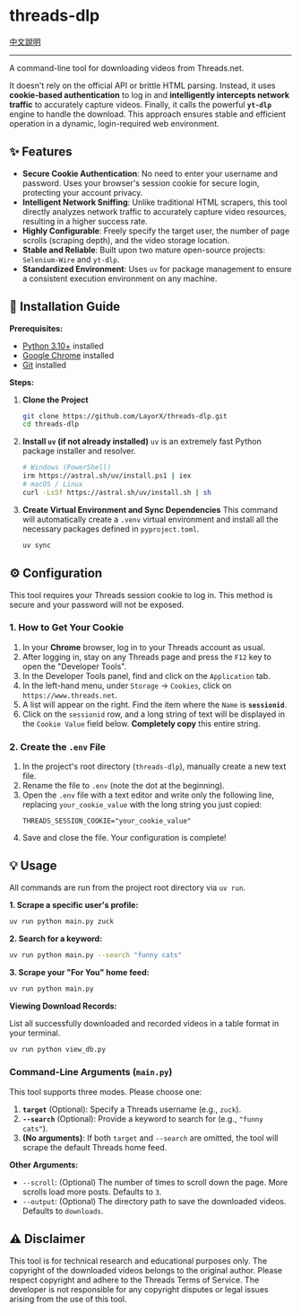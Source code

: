 # threads-dlp

[中文說明](./README.md)

---

A command-line tool for downloading videos from Threads.net.

It doesn't rely on the official API or brittle HTML parsing. Instead, it uses **cookie-based authentication** to log in and **intelligently intercepts network traffic** to accurately capture videos. Finally, it calls the powerful **`yt-dlp`** engine to handle the download. This approach ensures stable and efficient operation in a dynamic, login-required web environment.

## ✨ Features

- **Secure Cookie Authentication**: No need to enter your username and password. Uses your browser's session cookie for secure login, protecting your account privacy.
- **Intelligent Network Sniffing**: Unlike traditional HTML scrapers, this tool directly analyzes network traffic to accurately capture video resources, resulting in a higher success rate.
- **Highly Configurable**: Freely specify the target user, the number of page scrolls (scraping depth), and the video storage location.
- **Stable and Reliable**: Built upon two mature open-source projects: `Selenium-Wire` and `yt-dlp`.
- **Standardized Environment**: Uses `uv` for package management to ensure a consistent execution environment on any machine.

## 🚀 Installation Guide

**Prerequisites:**
- [Python 3.10+](https://www.python.org/downloads/) installed
- [Google Chrome](https://www.google.com/chrome/) installed
- [Git](https://git-scm.com/downloads/) installed

**Steps:**

1.  **Clone the Project**
    ```bash
    git clone https://github.com/LayorX/threads-dlp.git
    cd threads-dlp
    ```

2.  **Install `uv` (if not already installed)**
    `uv` is an extremely fast Python package installer and resolver.
    ```bash
    # Windows (PowerShell)
    irm https://astral.sh/uv/install.ps1 | iex
    # macOS / Linux
    curl -LsSf https://astral.sh/uv/install.sh | sh
    ```

3.  **Create Virtual Environment and Sync Dependencies**
    This command will automatically create a `.venv` virtual environment and install all the necessary packages defined in `pyproject.toml`.
    ```bash
    uv sync
    ```

## ⚙️ Configuration

This tool requires your Threads session cookie to log in. This method is secure and your password will not be exposed.

### 1. How to Get Your Cookie

1.  In your **Chrome** browser, log in to your Threads account as usual.
2.  After logging in, stay on any Threads page and press the `F12` key to open the "Developer Tools".
3.  In the Developer Tools panel, find and click on the `Application` tab.
4.  In the left-hand menu, under `Storage` -> `Cookies`, click on `https://www.threads.net`.
5.  A list will appear on the right. Find the item where the `Name` is **`sessionid`**.
6.  Click on the `sessionid` row, and a long string of text will be displayed in the `Cookie Value` field below. **Completely copy** this entire string.

### 2. Create the `.env` File

1.  In the project's root directory (`threads-dlp`), manually create a new text file.
2.  Rename the file to `.env` (note the dot at the beginning).
3.  Open the `.env` file with a text editor and write only the following line, replacing `your_cookie_value` with the long string you just copied:
    ```
    THREADS_SESSION_COOKIE="your_cookie_value"
    ```
4.  Save and close the file. Your configuration is complete!

## 💡 Usage

All commands are run from the project root directory via `uv run`.

**1. Scrape a specific user's profile:**
```bash
uv run python main.py zuck
```

**2. Search for a keyword:**
```bash
uv run python main.py --search "funny cats"
```

**3. Scrape your "For You" home feed:**
```bash
uv run python main.py
```

**Viewing Download Records:**

List all successfully downloaded and recorded videos in a table format in your terminal.
```bash
uv run python view_db.py
```

### Command-Line Arguments (`main.py`)

This tool supports three modes. Please choose one:

1.  **`target`** (Optional): Specify a Threads username (e.g., `zuck`).
2.  **`--search`** (Optional): Provide a keyword to search for (e.g., `"funny cats"`).
3.  **(No arguments)**: If both `target` and `--search` are omitted, the tool will scrape the default Threads home feed.

**Other Arguments:**

- `--scroll`: (Optional) The number of times to scroll down the page. More scrolls load more posts. Defaults to `3`.
- `--output`: (Optional) The directory path to save the downloaded videos. Defaults to `downloads`.

## ⚠️ Disclaimer

This tool is for technical research and educational purposes only. The copyright of the downloaded videos belongs to the original author. Please respect copyright and adhere to the Threads Terms of Service. The developer is not responsible for any copyright disputes or legal issues arising from the use of this tool.
